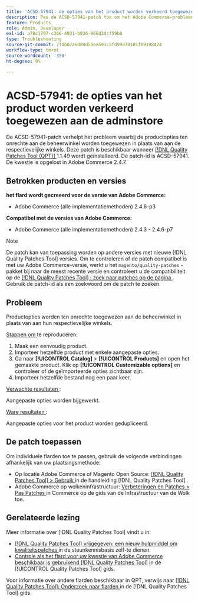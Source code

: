 ```yaml
---
title: 'ACSD-57941: de opties van het product worden verkeerd toegewezen aan de adminstore'
description: Pas de ACSD-57941-patch toe om het Adobe Commerce-probleem op te lossen, waarbij productopties onjuist aan de beheerwinkel worden toegewezen in plaats van aan de respectievelijke winkels.
feature: Products
role: Admin, Developer
exl-id: a78c1797-c366-4931-b036-966d3dcf59bb
type: Troubleshooting
source-git-commit: 7fdb02a6d89d50ea593c5fd99d78101f89198424
workflow-type: tm+mt
source-wordcount: '350'
ht-degree: 0%

---
```


# ACSD-57941: de opties van het product worden verkeerd toegewezen aan de adminstore

De ACSD-57941-patch verhelpt het probleem waarbij de productopties ten onrechte aan de beheerwinkel worden toegewezen in plaats van aan de respectievelijke winkels. Deze patch is beschikbaar wanneer [[!DNL Quality Patches Tool (QPT)] ](https://experienceleague.adobe.com/nl/docs/commerce-operations/tools/quality-patches-tool/quality-patches-tool-to-self-serve-quality-patches) 1.1.49 wordt geïnstalleerd. De patch-id is ACSD-57941. De kwestie is opgelost in Adobe Commerce 2.4.7.

## Betrokken producten en versies

**het flard wordt gecreeerd voor de versie van Adobe Commerce:**

* Adobe Commerce (alle implementatiemethoden) 2.4.6-p3

**Compatibel met de versies van Adobe Commerce:**

* Adobe Commerce (alle implementatiemethoden) 2.4.3 - 2.4.6-p7

>[!NOTE]
>
>De patch kan van toepassing worden op andere versies met nieuwe [!DNL Quality Patches Tool] versies. Om te controleren of de patch compatibel is met uw Adobe Commerce-versie, werkt u het `magento/quality-patches` -pakket bij naar de meest recente versie en controleert u de compatibiliteit op de [[!DNL Quality Patches Tool] : zoek naar patches op de pagina ](https://experienceleague.adobe.com/tools/commerce-quality-patches/index.html?lang=nl-NL) . Gebruik de patch-id als een zoekwoord om de patch te zoeken.

## Probleem

Productopties worden ten onrechte toegewezen aan de beheerwinkel in plaats van aan hun respectievelijke winkels.

<u> Stappen om </u> te reproduceren:

1. Maak een eenvoudig product.
1. Importeer hetzelfde product met enkele aangepaste opties.
1. Ga naar **[!UICONTROL Catalog]** > **[!UICONTROL Products]** en open het gemaakte product. Klik op **[!UICONTROL Customizable options]** en controleer of de geïmporteerde opties zichtbaar zijn.
1. Importeer hetzelfde bestand nog een paar keer.

<u> Verwachte resultaten </u>:

Aangepaste opties worden bijgewerkt.

<u> Ware resultaten </u>:

Aangepaste opties voor het product worden gedupliceerd.

## De patch toepassen

Om individuele flarden toe te passen, gebruik de volgende verbindingen afhankelijk van uw plaatsingsmethode:

* Op locatie Adobe Commerce of Magento Open Source: [[!DNL Quality Patches Tool] > Gebruik ](/help/tools/quality-patches-tool/usage.md) in de handleiding [!DNL Quality Patches Tool] .
* Adobe Commerce op wolkeninfrastructuur: [ Verbeteringen en Patches > Pas Patches ](https://experienceleague.adobe.com/docs/commerce-cloud-service/user-guide/develop/upgrade/apply-patches.html?lang=nl-NL) in Commerce op de gids van de Infrastructuur van de Wolk toe.

## Gerelateerde lezing

Meer informatie over [!DNL Quality Patches Tool] vindt u in:

* [[!DNL Quality Patches Tool]  vrijgegeven: een nieuw hulpmiddel om kwaliteitspatches ](https://experienceleague.adobe.com/nl/docs/commerce-operations/tools/quality-patches-tool/quality-patches-tool-to-self-serve-quality-patches) in de steunkennisbasis zelf-te dienen.
* [ Controle als het flard voor uw kwestie van Adobe Commerce beschikbaar is gebruikend  [!DNL Quality Patches Tool]](/help/tools/quality-patches-tool/patches-available-in-qpt/check-patch-for-magento-issue-with-magento-quality-patches.md) in de [!UICONTROL Quality Patches Tool] gids.


Voor informatie over andere flarden beschikbaar in QPT, verwijs naar [[!DNL Quality Patches Tool]: Onderzoek naar flarden ](https://experienceleague.adobe.com/tools/commerce-quality-patches/index.html?lang=nl-NL) in de [!DNL Quality Patches Tool] gids.
